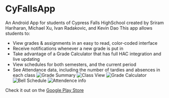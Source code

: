 # CyFallsApp

An Android App for students of Cypress Falls HighSchool created by Sriram Hariharan, Michael Xu, Ivan Radakovic, and Kevin Dao
This app allows students to:
- View grades & assignments in an easy to read, color-coded interface
- Receive notifications whenever a new grade is put in
- Take advantage of a Grade Calculator that has full HAC integration and live updating
- View schedules for both semesters, and the current period
- See Attendance data, including the number of tardies and absences in each class
![Grade Summary](https://lh3.googleusercontent.com/2yED-RzWplDG1vqkoKaY1GJhWxVUDlA4HaoL61Uwv1RBbbFt1cM3ayJhE-7wjEwp6GF8=h310-rw)
![Class View](https://lh3.googleusercontent.com/aaxnSYjjOOVbO2U0WQxDF6dlyq1g9-w7BvKw1duXVw4jSm-CnJ6ziD_18S-uR7gz_Q=h310-rw)
![Grade Calculator](https://lh3.googleusercontent.com/Z3RsCAi4XmC5aMXN3klBv1EEmQAX3NZbR044mp7yxiT-xMHf0GOQrwgB16XBB7hCU3c=h310-rw)
![Bell Schedule](https://lh3.googleusercontent.com/6xQS1smkHI9HcJXEF2zAEXvmojeNdgblKqy6r_yhJ-ebtVTpWetNqaKSaIhOKMXII-4=h310-rw)
![Attendence info](https://lh3.googleusercontent.com/xDzjG-s0dQrXfg2w8_2ebIKJKcRPxi4vvR36Mf-ergQrvoN0ANdkhSPUKUHbiwcalg=h310-rw)

Check it out on the [Google Play Store](https://play.google.com/store/apps/details?id=com.cyfalls.sriramhariharan.cyfallsapp2016) 

 










